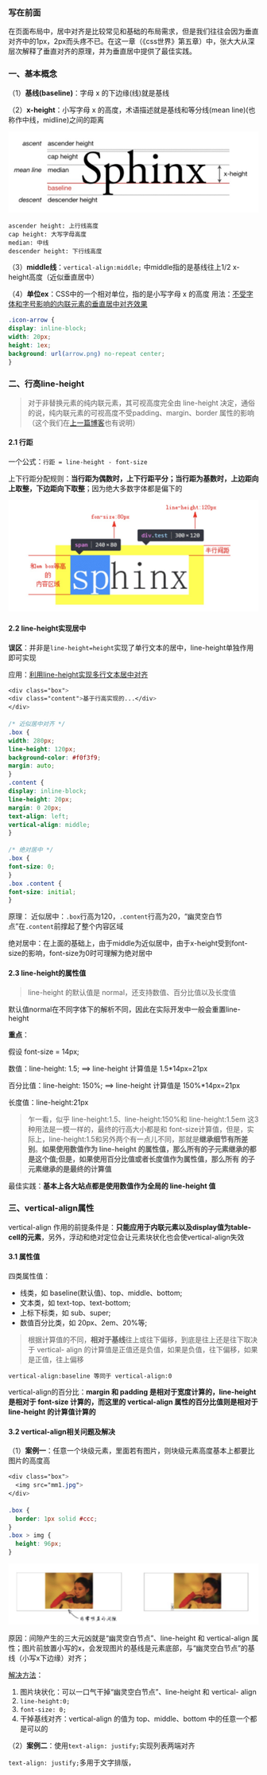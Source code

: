 ### 写在前面

在页面布局中，居中对齐是比较常见和基础的布局需求，但是我们往往会因为垂直对齐中的1px，2px而头疼不已。在这一章（《css世界》第五章）中，张大大从深层次解释了垂直对齐的原理，并为垂直居中提供了最佳实践。

### 一、基本概念

（1）**基线(baseline)**：字母 x 的下边缘(线)就是基线

（2）**x-height**：小写字母 x 的高度，术语描述就是基线和等分线(mean line)(也称作中线，midline)之间的距离

![](/css/assets/inline-lines.jpg)

```
ascender height: 上行线高度
cap height: 大写字母高度
median: 中线
descender height: 下行线高度
```

（3）**middle线**：`vertical-align:middle;` 中middle指的是基线往上1/2 x-height高度（近似垂直居中）

（4）**单位ex**：CSS中的一个相对单位，指的是小写字母 x 的高度
用法：[不受字体和字号影响的内联元素的垂直居中对齐效果](http://demo.cssworld.cn/5/1-1.php)
```css
.icon-arrow {
display: inline-block;
width: 20px;
height: 1ex;
background: url(arrow.png) no-repeat center;
}
```

### 二、行高line-height

> 对于非替换元素的纯内联元素，其可视高度完全由 line-height 决定，通俗的说，纯内联元素的可视高度不受padding、margin、border 属性的影响（这个我们在[上一篇博客](https://segmentfault.com/a/1190000015777141)也有说明）

#### 2.1 行距
一个公式：`行距 = line-height - font-size`

上下行距分配规则：**当行距为偶数时，上下行距平分；当行距为基数时，上边距向上取整，下边距向下取整**；因为绝大多数字体都是偏下的

![](/css/assets/line-height.jpg)

#### 2.2 line-height实现居中

**误区**：并非是`line-height=height`实现了单行文本的居中，line-height单独作用即可实现

应用：[利用line-height实现多行文本居中对齐](http://demo.cssworld.cn/5/2-4.php)

```css
<div class="box">
<div class="content">基于行高实现的...</div>
</div>

/* 近似居中对齐 */
.box {
width: 280px;
line-height: 120px;
background-color: #f0f3f9;
margin: auto;
}
.content {
display: inline-block;
line-height: 20px;
margin: 0 20px;
text-align: left;
vertical-align: middle;
}

/* 绝对居中 */
.box {
font-size: 0;
}
.box .content {
font-size: initial;
}
```

原理：
近似居中：`.box`行高为120，`.content`行高为20，“幽灵空白节点”在`.content`前撑起了整个内容区域

绝对居中：在上面的基础上，由于middle为近似居中，由于x-height受到font-size的影响，font-size为0时可理解为绝对居中

#### 2.3 line-height的属性值

> line-height 的默认值是 normal，还支持数值、百分比值以及长度值

默认值normal在不同字体下的解析不同，因此在实际开发中一般会重置line-height

**重点**：

假设 font-size = 14px;

数值：line-height: 1.5; ==> line-height 计算值是 1.5*14px=21px

百分比值：line-height: 150%; ==> line-height 计算值是 150%*14px=21px

长度值：line-height:21px

> 乍一看，似乎 line-height:1.5、line-height:150%和 line-height:1.5em 这3种用法是一模一样的，最终的行高大小都是和 font-size计算值，但是，实际上，line-height:1.5和另外两个有一点儿不同，那就是**继承细节有所差别**。**如果使用数值作为 line-height 的属性值，那么所有的子元素继承的都是这个值;但是，如果使用百分比值或者长度值作为属性值，那么所有 的子元素继承的是最终的计算值**

最佳实践：**基本上各大站点都是使用数值作为全局的 line-height 值**

### 三、vertical-align属性

vertical-align 作用的前提条件是：**只能应用于内联元素以及display值为table-cell的元素**，另外，浮动和绝对定位会让元素块状化也会使vertical-align失效

#### 3.1 属性值

四类属性值：
- 线类，如 baseline(默认值)、top、middle、bottom;
- 文本类，如 text-top、text-bottom;
- 上标下标类，如 sub、super;
- 数值百分比类，如 20px、2em、20%等;

> 根据计算值的不同，**相对于基线**往上或往下偏移，到底是往上还是往下取决于 vertical- align 的计算值是正值还是负值，如果是负值，往下偏移，如果是正值，往上偏移

```
vertical-align:baseline 等同于 vertical-align:0
```

vertical-align的百分比：**margin 和 padding 是相对于宽度计算的，line-height 是相对于 font-size 计算的，而这里的 vertical-align 属性的百分比值则是相对于 line-height 的计算值计算的**

#### 3.2 vertical-align相关问题及解决

（1）**案例一**：任意一个块级元素，里面若有图片，则块级元素高度基本上都要比图片的高度高

```css
<div class="box">
  <img src="mm1.jpg">
</div>

.box {
  border: 1px solid #ccc;
}
.box > img {
  height: 96px;
}
```

![](/css/assets/vertical-align1.jpg)

原因：间隙产生的三大元凶就是“幽灵空白节点”、line-height 和 vertical-align 属性；图片前放置小写的x，会发现图片的基线是元素底部，与“幽灵空白节点”的基线（小写x下边缘）对齐；

[解决方法](http://demo.cssworld.cn/5/3-5.php)：
1. 图片块状化：可以一口气干掉“幽灵空白节点”、line-height 和 vertical-
align
2. `line-height:0;`
3. `font-size: 0;`
4. 干掉基线对齐：vertical-align 的值为 top、middle、bottom 中的任意一个都是可以的


（2）**案例二**：使用`text-align: justify;`实现列表两端对齐

`text-align: justify;`多用于文字排版，